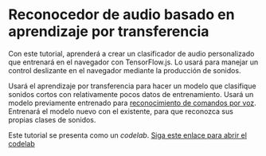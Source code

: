 # Reconocedor de audio basado en aprendizaje por transferencia

Con este tutorial, aprenderá a crear un clasificador de audio personalizado que entrenará en el navegador con TensorFlow.js. Lo usará para manejar un control deslizante en el navegador mediante la producción de sonidos.

Usará el aprendizaje por transferencia para hacer un modelo que clasifique sonidos cortos con relativamente pocos datos de entrenamiento. Usará un modelo previamente entrenado para [reconocimiento de comandos por voz](https://github.com/tensorflow/tfjs-models/tree/master/speech-commands). Entrenará el modelo nuevo con el existente, para que reconozca sus propias clases de sonidos.

Este tutorial se presenta como un <em>codelab</em>. [Siga este enlace para abrir el codelab](https://codelabs.developers.google.com/codelabs/tensorflowjs-audio-codelab/index.html)
